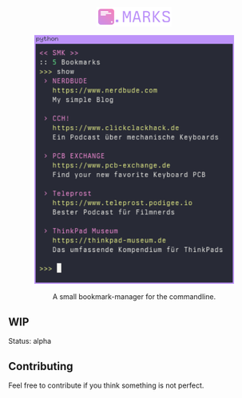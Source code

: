 <p align="center"><img src="https://github.com/nerdbude/marks/raw/main/img/logo.png" width="150"></p>

<p align="center">
  <img src="/img/screenshot.png" width="400" />
</p>

<p align="center">A small bookmark-manager for the commandline.</p>

## WIP
Status: alpha

## Contributing
Feel free to contribute if you think something is not perfect.

